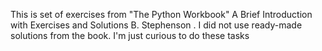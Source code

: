 This is set of exercises from "The Python Workbook" A Brief Introduction with 
Exercises and Solutions B. Stephenson . I did not use ready-made solutions from the book. 
I'm just curious to do these tasks